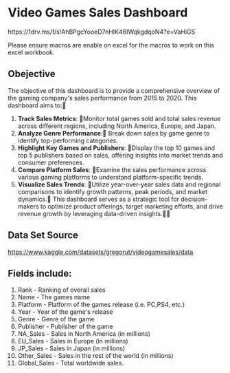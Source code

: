 # Video Games Sales Dashboard 
<p>https://1drv.ms/f/s!AhBPgcYooeD7nHIK46IWqkgdqoN4?e=VaHiGS</p>
<p>Please ensure macros are enable on excel for the macros to work on this excel workbook.</p>

## Obejective

The objective of this dashboard is to provide a comprehensive overview of the gaming company's sales performance from 2015 to 2020. This dashboard aims to:
1. **Track Sales Metrics**: Monitor total games sold and total sales revenue across different regions, including North America, Europe, and Japan.
2. **Analyze Genre Performance**: Break down sales by game genre to identify top-performing categories.
3. **Highlight Key Games and Publishers**: Display the top 10 games and top 5 publishers based on sales, offering insights into market trends and consumer preferences.
4. **Compare Platform Sales**: Examine the sales performance across various gaming platforms to understand platform-specific trends.
5. **Visualize Sales Trends**: Utilize year-over-year sales data and regional comparisons to identify growth patterns, peak periods, and market dynamics.
This dashboard serves as a strategic tool for decision-makers to optimize product offerings, target marketing efforts, and drive revenue growth by leveraging data-driven insights.


## Data Set Source 
https://www.kaggle.com/datasets/gregorut/videogamesales/data

## Fields include: 
1. Rank - Ranking of overall sales
2. Name - The games name
3. Platform - Platform of the games release (i.e. PC,PS4, etc.)
4. Year - Year of the game's release
5. Genre - Genre of the game
6. Publisher - Publisher of the game
7. NA_Sales - Sales in North America (in millions)
8. EU_Sales - Sales in Europe (in millions)
9. JP_Sales - Sales in Japan (in millions)
10. Other_Sales - Sales in the rest of the world (in millions)
11. Global_Sales - Total worldwide sales.

